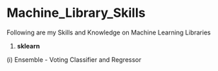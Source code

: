 # Machine_Library_Skills
Following are my Skills and Knowledge on Machine Learning Libraries

1. **sklearn**
   
(i) Ensemble - Voting Classifier and Regressor
